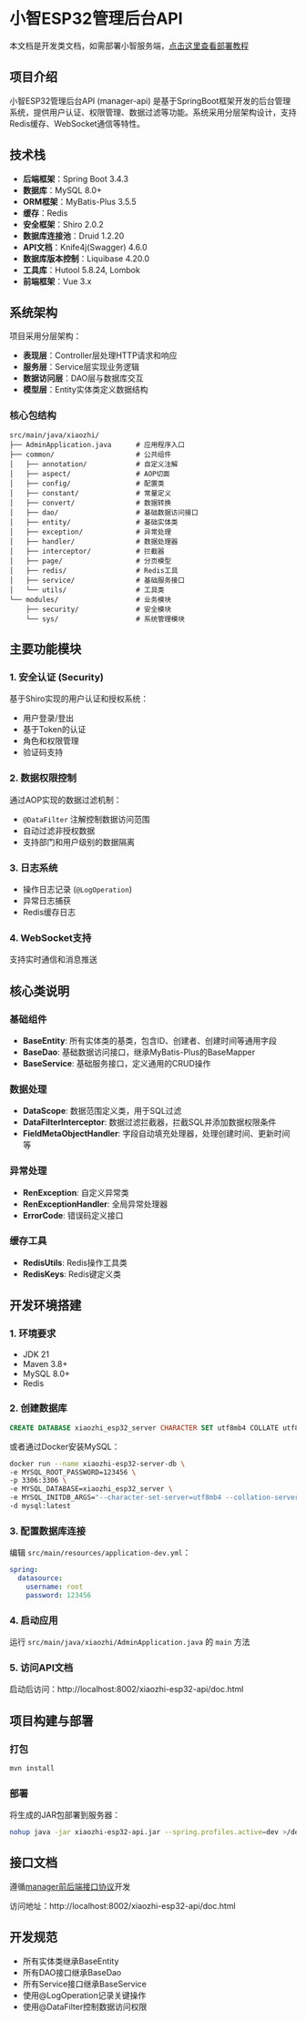 # 小智ESP32管理后台API

本文档是开发类文档，如需部署小智服务端，[点击这里查看部署教程](../../README.md#%E4%BD%BF%E7%94%A8%E6%96%B9%E5%BC%8F-)

## 项目介绍

小智ESP32管理后台API (manager-api) 是基于SpringBoot框架开发的后台管理系统，提供用户认证、权限管理、数据过滤等功能。系统采用分层架构设计，支持Redis缓存、WebSocket通信等特性。

## 技术栈

- **后端框架**：Spring Boot 3.4.3
- **数据库**：MySQL 8.0+
- **ORM框架**：MyBatis-Plus 3.5.5
- **缓存**：Redis
- **安全框架**：Shiro 2.0.2
- **数据库连接池**：Druid 1.2.20
- **API文档**：Knife4j(Swagger) 4.6.0
- **数据库版本控制**：Liquibase 4.20.0
- **工具库**：Hutool 5.8.24, Lombok
- **前端框架**：Vue 3.x

## 系统架构

项目采用分层架构：
- **表现层**：Controller层处理HTTP请求和响应
- **服务层**：Service层实现业务逻辑
- **数据访问层**：DAO层与数据库交互
- **模型层**：Entity实体类定义数据结构

### 核心包结构

```
src/main/java/xiaozhi/
├── AdminApplication.java      # 应用程序入口
├── common/                    # 公共组件
│   ├── annotation/            # 自定义注解
│   ├── aspect/                # AOP切面
│   ├── config/                # 配置类
│   ├── constant/              # 常量定义
│   ├── convert/               # 数据转换
│   ├── dao/                   # 基础数据访问接口
│   ├── entity/                # 基础实体类
│   ├── exception/             # 异常处理
│   ├── handler/               # 数据处理器
│   ├── interceptor/           # 拦截器
│   ├── page/                  # 分页模型
│   ├── redis/                 # Redis工具
│   ├── service/               # 基础服务接口
│   └── utils/                 # 工具类
└── modules/                   # 业务模块
    ├── security/              # 安全模块
    └── sys/                   # 系统管理模块
```


## 主要功能模块

### 1. 安全认证 (Security)

基于Shiro实现的用户认证和授权系统：
- 用户登录/登出
- 基于Token的认证
- 角色和权限管理
- 验证码支持

### 2. 数据权限控制

通过AOP实现的数据过滤机制：
- `@DataFilter` 注解控制数据访问范围
- 自动过滤非授权数据
- 支持部门和用户级别的数据隔离

### 3. 日志系统

- 操作日志记录 (`@LogOperation`)
- 异常日志捕获
- Redis缓存日志

### 4. WebSocket支持

支持实时通信和消息推送

## 核心类说明

### 基础组件

- **BaseEntity**: 所有实体类的基类，包含ID、创建者、创建时间等通用字段
- **BaseDao**: 基础数据访问接口，继承MyBatis-Plus的BaseMapper
- **BaseService**: 基础服务接口，定义通用的CRUD操作

### 数据处理

- **DataScope**: 数据范围定义类，用于SQL过滤
- **DataFilterInterceptor**: 数据过滤拦截器，拦截SQL并添加数据权限条件
- **FieldMetaObjectHandler**: 字段自动填充处理器，处理创建时间、更新时间等

### 异常处理

- **RenException**: 自定义异常类
- **RenExceptionHandler**: 全局异常处理器
- **ErrorCode**: 错误码定义接口

### 缓存工具

- **RedisUtils**: Redis操作工具类
- **RedisKeys**: Redis键定义类

## 开发环境搭建

### 1. 环境要求

- JDK 21
- Maven 3.8+
- MySQL 8.0+
- Redis

### 2. 创建数据库

```sql
CREATE DATABASE xiaozhi_esp32_server CHARACTER SET utf8mb4 COLLATE utf8mb4_unicode_ci;
```

或者通过Docker安装MySQL：

```bash
docker run --name xiaozhi-esp32-server-db \
-e MYSQL_ROOT_PASSWORD=123456 \
-p 3306:3306 \
-e MYSQL_DATABASE=xiaozhi_esp32_server \
-e MYSQL_INITDB_ARGS="--character-set-server=utf8mb4 --collation-server=utf8mb4_unicode_ci" \
-d mysql:latest
```

### 3. 配置数据库连接

编辑 `src/main/resources/application-dev.yml`：

```yaml
spring:
  datasource:
    username: root
    password: 123456
```

### 4. 启动应用

运行 `src/main/java/xiaozhi/AdminApplication.java` 的 `main` 方法

### 5. 访问API文档

启动后访问：http://localhost:8002/xiaozhi-esp32-api/doc.html

## 项目构建与部署

### 打包

```bash
mvn install
```

### 部署

将生成的JAR包部署到服务器：

```bash
nohup java -jar xiaozhi-esp32-api.jar --spring.profiles.active=dev >/dev/null &
```

## 接口文档

遵循[manager前后端接口协议](https://app.apifox.com/invite/project?token=H_8qhgfjUeaAL0wybghgU)开发

访问地址：http://localhost:8002/xiaozhi-esp32-api/doc.html

## 开发规范

- 所有实体类继承BaseEntity
- 所有DAO接口继承BaseDao
- 所有Service接口继承BaseService
- 使用@LogOperation记录关键操作
- 使用@DataFilter控制数据访问权限

